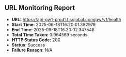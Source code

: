 ## URL Monitoring Report

- **URL:** https://api-gw1-prod1.fisglobal.com/gw/v1/health
- **Start Time:** 2025-06-18T16:20:01.382979
- **End Time:** 2025-06-18T16:20:02.347548
- **Total Time Taken:** 0.964569 seconds
- **HTTP Status Code:** 200
- **Status:** Success
- **Failure Reason:** N/A

